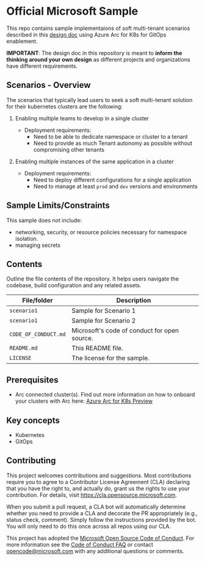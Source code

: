 # Official Microsoft Sample

<!-- 
Guidelines on README format: https://review.docs.microsoft.com/help/onboard/admin/samples/concepts/readme-template?branch=master

Guidance on onboarding samples to docs.microsoft.com/samples: https://review.docs.microsoft.com/help/onboard/admin/samples/process/onboarding?branch=master

Taxonomies for products and languages: https://review.docs.microsoft.com/new-hope/information-architecture/metadata/taxonomies?branch=master
-->

This repo contains sample implementaions of soft multi-tenant scenarios described in this [design doc](./arc-multitenancy-design.md) using Azure Arc for K8s for GitOps enablement.

**IMPORTANT**: The design doc in this repository is meant to **inform the thinking around your own design** as different projects and organizations have different requirements. 

## Scenarios - Overview

The scenarios that typically lead users to seek a soft multi-tenant solution for their kubernetes clusters are the following:

1. Enabling multiple teams to develop in a single cluster

    * Deployment requirements:
        * Need to be able to dedicate namespace or cluster to a tenant
        * Need to provide as much Tenant autonomy as possible without compromising other tenants

1. Enabling multiple instances of the same application in a cluster

    * Deployment requirements:
        * Need to deploy different configurations for a single application
        * Need to manage at least `prod` and `dev` versions and environments

## Sample Limits/Constraints

This sample does not include:

* networking, security, or resource policies necessary for namespace isolation.
* managing secrets

## Contents

Outline the file contents of the repository. It helps users navigate the codebase, build configuration and any related assets.

| File/folder          | Description                                  |
|----------------------|----------------------------------------------|
| `scenario1`          | Sample for Scenario 1                        |
| `scenario1`          | Sample for Scenario 2                        |
| `CODE_OF_CONDUCT.md` | Microsoft's code of conduct for open source. |
| `README.md`          | This README file.                            |
| `LICENSE`            | The license for the sample.                  |

## Prerequisites

* Arc connected cluster(s). Find out more information on how to onboard your clusters with Arc here: [Azure Arc for K8s Preview](https://github.com/Azure/azure-arc-kubernetes-preview/blob/master/docs/connect-a-cluster.md)

## Key concepts

* Kubernetes
* GitOps

## Contributing

This project welcomes contributions and suggestions.  Most contributions require you to agree to a
Contributor License Agreement (CLA) declaring that you have the right to, and actually do, grant us
the rights to use your contribution. For details, visit https://cla.opensource.microsoft.com.

When you submit a pull request, a CLA bot will automatically determine whether you need to provide
a CLA and decorate the PR appropriately (e.g., status check, comment). Simply follow the instructions
provided by the bot. You will only need to do this once across all repos using our CLA.

This project has adopted the [Microsoft Open Source Code of Conduct](https://opensource.microsoft.com/codeofconduct/).
For more information see the [Code of Conduct FAQ](https://opensource.microsoft.com/codeofconduct/faq/) or
contact [opencode@microsoft.com](mailto:opencode@microsoft.com) with any additional questions or comments.
